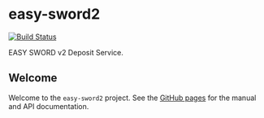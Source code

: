 easy-sword2
===========
[![Build Status](https://travis-ci.org/DANS-KNAW/easy-sword2.png?branch=master)](https://travis-ci.org/DANS-KNAW/easy-sword2)

EASY SWORD v2 Deposit Service.


Welcome
-------

Welcome to the `easy-sword2` project. See the [GitHub pages](https://dans-knaw.github.io/easy-sword2/) for the manual and API documentation.
